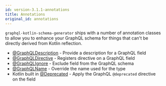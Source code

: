 ```yaml
---
id: version-3.1.1-annotations
title: Annotations
original_id: annotations
---
```


`graphql-kotlin-schema-generator` ships with a number of annotation classes to allow you to enhance your GraphQL schema
for things that can't be directly derived from Kotlin reflection.

* [@GraphQLDescription](../customizing-schemas/documenting-fields) - Provide a description for a GraphQL field
* [@GraphQLDirective](../customizing-schemas/directives) - Registers directive on a GraphQL field
* [@GraphQLIgnore](../customizing-schemas/excluding-fields) - Exclude field from the GraphQL schema
* [@GraphQLName](../customizing-schemas/renaming-fields) - Override the name used for the type
* Kotlin built in [@Deprecated](../customizing-schemas/deprecating-schema) - Apply the GraphQL `@deprecated` directive on the field
